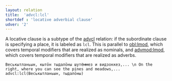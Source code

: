 ```yaml
---
layout: relation
title:  'advcl:lcl'
shortdef : 'locative adverbial clause'
udver: '2'
---
```


A locative clause is a subtype of the [advcl]() relation: if the subordinate clause is specifying a place, it is labeled as `lcl`.
This is parallel to [obl:lmod](), which covers temporal modifiers that are realized as nominals,
and [advmod:lmod](), which covers temporal modifiers that are realized as adverbs.

~~~ sdparse
Веськытланьын, кытӧн тыдалӧны шутёммез и видзоккез,... \n On the right, where you can see the pines and meadows,...
advcl:lcl(Веськытланьын, тыдалӧны)

~~~


<!-- Interlanguage links updated Po 6. listopadu 2023, 21:42:18 CET -->
